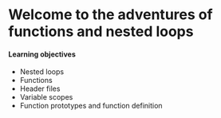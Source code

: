 <h1>Welcome to the adventures of functions and nested loops</h1>
<h4>Learning objectives</h4>
<ul>
<li>Nested loops</li>
<li>Functions</li>
<li>Header files</li>
<li>Variable scopes</li>
<li>Function prototypes and function definition</li>
</ul>
